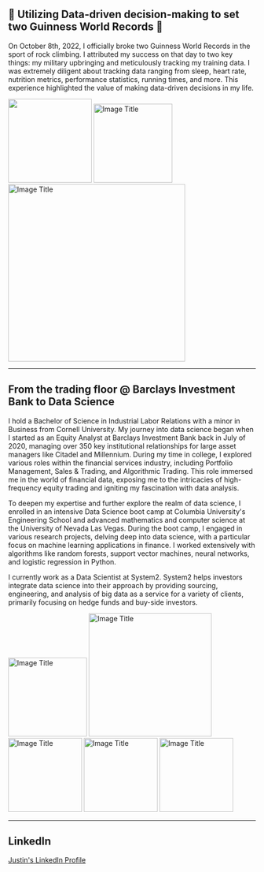 ## 🥇 Utilizing Data-driven decision-making to set two Guinness World Records 🥇

On October 8th, 2022, I officially broke two Guinness World Records in the sport of rock climbing. I attributed my success on that day to two key things: my military upbringing and meticulously tracking my training data. I was extremely diligent about tracking data ranging from sleep, heart rate, nutrition metrics, performance statistics, running times, and more. This experience highlighted the value of making data-driven decisions in my life.

<img src="https://github.com/justinvalli/justinvalli/assets/124414690/daf60c06-8fbb-4f16-b19a-c61a3de6591f" width="170" />

<img src="https://github.com/justinvalli/justinvalli/assets/124414690/5b78486f-e3d3-418c-aedc-4e6b098148a8" width="160" alt="Image Title">

<img src="https://github.com/justinvalli/justinvalli/assets/124414690/a0d50827-3f04-4ed8-a440-1c5032a686a0" width="360" alt="Image Title">

------
## From the trading floor @ Barclays Investment Bank to Data Science

I hold a Bachelor of Science in Industrial Labor Relations with a minor in Business from Cornell University. My journey into data science began when I started as an Equity Analyst at Barclays Investment Bank back in July of 2020, managing over 350 key institutional relationships for large asset managers like Citadel and Millennium. During my time in college, I explored various roles within the financial services industry, including Portfolio Management, Sales & Trading, and Algorithmic Trading. This role immersed me in the world of financial data, exposing me to the intricacies of high-frequency equity trading and igniting my fascination with data analysis.

To deepen my expertise and further explore the realm of data science, I enrolled in an intensive Data Science boot camp at Columbia University's Engineering School and advanced mathematics and computer science at the University of Nevada Las Vegas. During the boot camp, I engaged in various research projects, delving deep into data science, with a particular focus on machine learning applications in finance. I worked extensively with algorithms like random forests, support vector machines, neural networks, and logistic regression in Python. 

I currently work as a Data Scientist at System2. System2 helps investors integrate data science into their approach by providing sourcing, engineering, and analysis of big data as a service for a variety of clients, primarily focusing on hedge funds and buy-side investors.

<img src="https://github.com/justinvalli/justinvalli/assets/124414690/a1fe8b74-f0fc-493c-bb75-22af54093ed4)" width="160" alt="Image Title">

<img src="https://github.com/justinvalli/justinvalli/assets/124414690/6004eefe-b840-4f2b-8870-3d1b9f7d41b4" width="250" alt="Image Title">

<img src="https://github.com/justinvalli/justinvalli/assets/124414690/d7b582e7-b3b3-4589-8996-6c8f64fbb02e" width="150" alt="Image Title">

<img src="https://github.com/justinvalli/justinvalli/assets/124414690/7d40f847-5072-4f59-abd5-d055a3c5cfac" width="150" alt="Image Title">

<img src="https://github.com/justinvalli/justinvalli/assets/124414690/805279b4-1af6-4ee9-a811-04575cb7af43" width="150" alt="Image Title">

------
## LinkedIn
[Justin's LinkedIn Profile](https://www.linkedin.com/in/justinvalli/)

